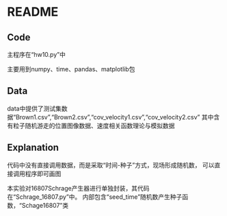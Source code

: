 # README

## Code

主程序在“hw10.py”中

主要用到numpy、time、pandas、matplotlib包

## Data

data中提供了测试集数据“Brown1.csv”,“Brown2.csv”,“cov_velocity1.csv”,“cov_velocity2.csv”
其中含有粒子随机游走的位置图像数据、速度相关函数理论与模拟数据

## Explanation

代码中没有直接调用数据，而是采取“时间-种子”方式，现场形成随机数，
可以直接调用程序即可画图

本实验对16807Schrage产生器进行单独封装，其代码在“Schrage_16807.py”中。
内部包含“seed_time”随机数产生种子函数，“Schage16807”类

